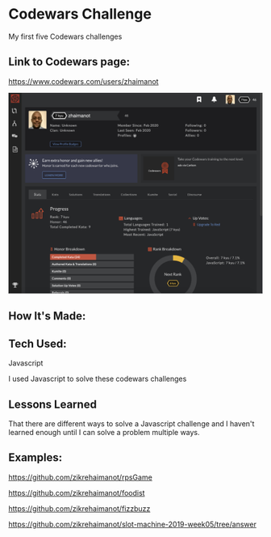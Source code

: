 # Codewars Challenge

My first five Codewars challenges

## Link to Codewars page:

https://www.codewars.com/users/zhaimanot

![zikre codewars page](codewars.png)

## How It's Made:

## Tech Used:

Javascript

I used Javascript to solve these codewars challenges

## Lessons Learned

That there are different ways to solve a Javascript challenge and I haven't learned enough until I can solve a problem multiple ways.

## Examples:

https://github.com/zikrehaimanot/rpsGame

https://github.com/zikrehaimanot/foodist

https://github.com/zikrehaimanot/fizzbuzz

https://github.com/zikrehaimanot/slot-machine-2019-week05/tree/answer
